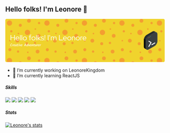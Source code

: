 ## Hello folks! I'm Leonore 👋

![Avatar](img/header.png)

<!--
**leonorexyz/leonorexyz** is a ✨ _special_ ✨ repository because its `README.md` (this file) appears on your GitHub profile.

Here are some ideas to get you started:

- 🔭 I’m currently working on ...
- 🌱 I’m currently learning ...
- 👯 I’m looking to collaborate on ...
- 🤔 I’m looking for help with ...
- 💬 Ask me about ...
- 📫 How to reach me: ...
- 😄 Pronouns: ...
- ⚡ Fun fact: ...
-->

- 🔭 I’m currently working on LeonoreKingdom
- 🌱 I’m currently learning ReactJS

##### Skills

<img src="https://img.shields.io/badge/HTML5-E34F26?style=for-the-badge&logo=html5&logoColor=white" />
<img src="https://img.shields.io/badge/CSS3-1572B6?style=for-the-badge&logo=css3&logoColor=white" />
<img src="https://img.shields.io/badge/JavaScript-323330?style=for-the-badge&logo=javascript&logoColor=F7DF1E" />
<img src="https://img.shields.io/badge/Python-FFD43B?style=for-the-badge&logo=python&logoColor=blue" />
<img src="https://img.shields.io/badge/Node%20js-339933?style=for-the-badge&logo=nodedotjs&logoColor=white" />

##### Stats

[![Leonore's stats](https://github-readme-stats.vercel.app/api?username=leonorexyz&show_icons=true&theme=highcontrast)](https://github.com/anuraghazra/github-readme-stats)
